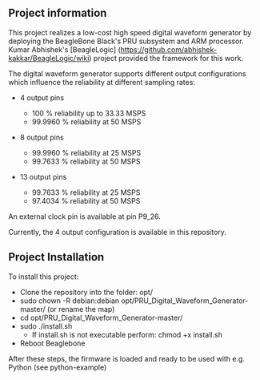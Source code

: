 ## Project information

This project realizes a low-cost high speed digital waveform generator by deploying the BeagleBone Black's PRU subsystem and ARM processor. Kumar Abhishek's [BeagleLogic] (https://github.com/abhishek-kakkar/BeagleLogic/wiki) project provided the framework for this work.

The digital waveform generator supports different output configurations which influence the reliability at different sampling rates:

  * 4 output pins
    - 100 % reliability up to 33.33 MSPS
    - 99.9960 % reliability at 50 MSPS
    
  * 8 output pins
    - 99.9960 % reliability at 25 MSPS
    - 99.7633 % reliability at 50 MSPS
    
  * 13 output pins
    - 99.7633 % reliability at 25 MSPS
    - 97.4034 % reliability at 50 MSPS

An external clock pin is available at pin P9_26. 

Currently, the 4 output configuration is available in this repository.

## Project Installation

To install this project:

  - Clone the repository into the folder: opt/
  - sudo chown -R debian:debian opt/PRU_Digital_Waveform_Generator-master/  (or rename  the map)
  - cd opt/PRU_Digital_Waveform_Generator-master/
  - sudo ./install.sh
    - If install.sh is not executable perform: chmod +x install.sh
  - Reboot Beaglebone
  
After these steps, the firmware is loaded and ready to be used with e.g. Python (see python-example)
